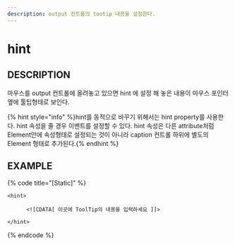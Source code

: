 ```yaml
---
description: output 컨트롤의 tootip 내용을 설정한다.    
---
```


#   hint                       

## DESCRIPTION

마우스를 output 컨트롤에 올려놓고 있으면 hint 에 설정 해 놓은 내용이 마우스 포인터 옆에 툴팁형태로 보인다.

{% hint style="info" %}hint를 동적으로 바꾸기 위해서는 hint property를 사용한다.
hint 속성을 줄 경우 이벤트를 설정할 수 있다.
hint 속성은 다른 attribute처럼 Element안에 속성형태로 설정되는 것이 아니라
caption 컨트롤 하위에 별도의 Element 형태로 추가된다.{% endhint %}   

## EXAMPLE

{% code title="\[Static\]" %}
```markup
<hint> 

      <![CDATA[ 이곳에 ToolTip의 내용을 입력하세요 ]]> 

</hint>  
```
{% endcode %}